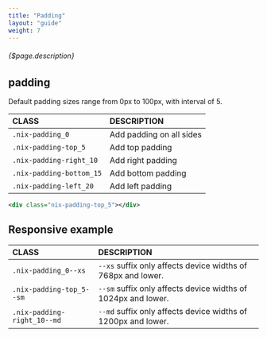 ```yaml
---
title: "Padding"
layout: "guide"
weight: 7
---
```


###### {$page.description}

<article id="1">

## padding

Default padding sizes range from 0px to 100px, with interval of 5.

| CLASS        | DESCRIPTION                          |
| :------------| :----------------------------------- |
| `.nix-padding_0`  | Add padding on all sides |
| `.nix-padding-top_5`  | Add top padding |
| `.nix-padding-right_10` | Add right padding |
| `.nix-padding-bottom_15`   | Add bottom padding |
| `.nix-padding-left_20`| Add left padding |

```xml
<div class="nix-padding-top_5"></div>
```

</article>
<article id="2">

## Responsive example

| CLASS        | DESCRIPTION                                              |
| :------------| :------------------------------------------------------- |
| `.nix-padding_0--xs`  | `--xs` suffix only affects device widths of 768px and lower. |
| `.nix-padding-top_5--sm`  | `--sm` suffix only affects device widths of 1024px and lower. |
| `.nix-padding-right_10--md`  | `--md` suffix only affects device widths of 1200px and lower. |

</article>
